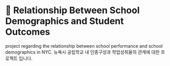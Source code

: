 # 🏫 Relationship Between School Demographics and Student Outcomes
project regarding the relationship between school performance and school demographics in NYC. 뉴욕시 공립학교 내 인종구성과 학업성취율의 관계에 대한 프로젝트 입니다.
